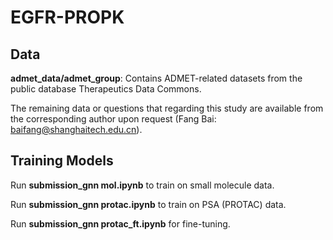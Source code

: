 # EGFR-PROPK

## Data
**admet_data/admet_group**: Contains ADMET-related datasets from the public database Therapeutics Data Commons.

The remaining data or questions that regarding this study are available from the corresponding author upon request (Fang Bai: baifang@shanghaitech.edu.cn).

## Training Models
Run **submission_gnn mol.ipynb** to train on small molecule data.

Run **submission_gnn protac.ipynb** to train on PSA (PROTAC) data.

Run **submission_gnn protac_ft.ipynb** for fine-tuning.
